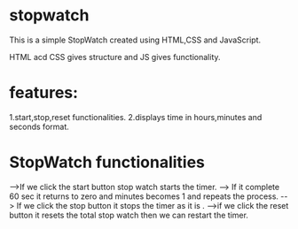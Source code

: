 # stopwatch

This is a simple StopWatch created using HTML,CSS and JavaScript.

HTML acd CSS gives structure and JS gives functionality.

# features:

1.start,stop,reset functionalities.
2.displays time in hours,minutes and seconds format.

# StopWatch functionalities

-->If we click the start button stop watch starts the timer.
--> If it complete 60 sec it returns to zero and minutes becomes 1 and repeats the process.
--> If we click the stop button it stops the timer as it is .
-->if we click the reset button it resets the total stop watch then we can restart the timer.
